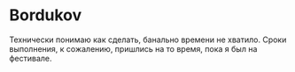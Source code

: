 # Bordukov
Технически понимаю как сделать, банально времени не хватило. Сроки выполнения, к сожалению, пришлись на то время, пока я был на фестивале.

